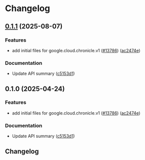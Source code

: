 # Changelog

## [0.1.1](https://github.com/chingor13/google-cloud-python/compare/google-cloud-chronicle-v0.1.0...google-cloud-chronicle-v0.1.1) (2025-08-07)


### Features

* add initial files for google.cloud.chronicle.v1 ([#13786](https://github.com/chingor13/google-cloud-python/issues/13786)) ([ac2474e](https://github.com/chingor13/google-cloud-python/commit/ac2474ea6ebaecd9d238ff73456eaff13aa24923))


### Documentation

* Update API summary ([c5153d1](https://github.com/chingor13/google-cloud-python/commit/c5153d1de58f54ae4199b88d69c6e0e39a528d5a))

## 0.1.0 (2025-04-24)


### Features

* add initial files for google.cloud.chronicle.v1 ([#13786](https://github.com/googleapis/google-cloud-python/issues/13786)) ([ac2474e](https://github.com/googleapis/google-cloud-python/commit/ac2474ea6ebaecd9d238ff73456eaff13aa24923))


### Documentation

* Update API summary ([c5153d1](https://github.com/googleapis/google-cloud-python/commit/c5153d1de58f54ae4199b88d69c6e0e39a528d5a))

## Changelog
